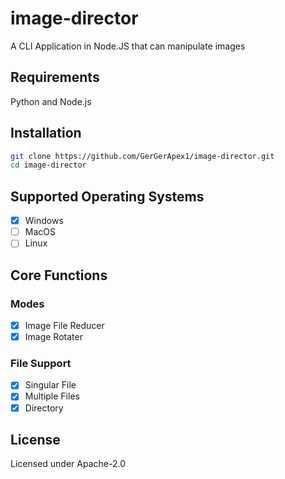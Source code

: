 
# image-director

A CLI Application in Node.JS that can manipulate images




## Requirements
Python and Node.js
## Installation

```bash
git clone https://github.com/GerGerApex1/image-director.git
cd image-director
```

## Supported Operating Systems 
- [X]  Windows
- [ ]  MacOS
- [ ]  Linux
## Core Functions
### Modes
- [x] Image File Reducer
- [X] Image Rotater
### File Support
- [X] Singular File
- [X] Multiple Files
- [X] Directory

## License

Licensed under Apache-2.0

